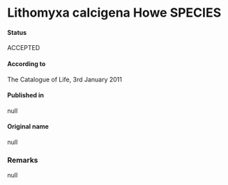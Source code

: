 Lithomyxa calcigena Howe SPECIES
=======

#### Status
ACCEPTED

#### According to
The Catalogue of Life, 3rd January 2011

#### Published in
null

#### Original name
null

### Remarks
null